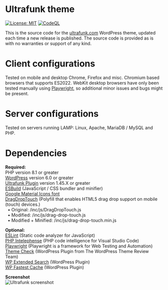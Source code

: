 # **Ultrafunk theme**

[![License: MIT](https://img.shields.io/badge/License-MIT-yellow.svg)](https://opensource.org/licenses/MIT)
[![CodeQL](https://github.com/ultrafunk/ultrafunk-theme/workflows/CodeQL/badge.svg)](https://github.com/ultrafunk/ultrafunk-theme/actions/workflows/codeql-analysis.yml)

This is the source code for the [ultrafunk.com](https://ultrafunk.com) WordPress theme, updated each time a new release is published.
The source code is provided as is with no warranties or support of any kind.

# Client configurations
Tested on mobile and desktop Chrome, Firefox and misc. Chromium based browsers that supports ES2022.
WebKit desktop browsers have only been tested manually using [Playwright](https://github.com/microsoft/playwright),
so additional minor issues and bugs might be present.

# Server configurations
Tested on servers running LAMP: Linux, Apache, MariaDB / MySQL and PHP.

# Dependencies  
**Required:**  
PHP version 8.1 or greater  
[WordPress](https://wordpress.org/download/) version 6.0 or greater  
[Ultrafunk Plugin](https://github.com/ultrafunk/ultrafunk-plugin/) version 1.45.X or greater  
[ESBuild](https://github.com/evanw/esbuild/) (JavaScript / CSS bundler and minifier)  
[Google Material Icons font](https://google.github.io/material-design-icons/#icon-font-for-the-web)  
[DragDropTouch](https://github.com/Bernardo-Castilho/dragdroptouch) (Polyfill that enables HTML5 drag drop support on mobile (touch) devices.)  
  • Original: /inc/js/DragDropTouch.js  
  • Modified: /inc/js/drag-drop-touch.js  
  • Modified + Minified: /inc/js/drag-drop-touch.min.js  

**Optional:**  
[ESLint](https://eslint.org/) (Static code analyzer for JavaScript)  
[PHP Intelephense](https://intelephense.com/) (PHP code intelligence for Visual Studio Code)  
[Playwright](https://github.com/microsoft/playwright/) (Playwright is a framework for Web Testing and Automation)  
[Theme Check](https://wordpress.org/plugins/theme-check/) (WordPress Plugin from The WordPress Theme Review Team)  
[WP Extended Search](https://wordpress.org/plugins/wp-extended-search/) (WordPress Plugin)  
[WP Fastest Cache](https://wordpress.org/plugins/wp-fastest-cache/) (WordPress Plugin)  

**Screenshot**  
![Ultrafunk screenshot](https://ultrafunk.com/wp-content/themes/ultrafunk/screenshot.png)  
